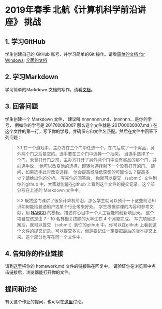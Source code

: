 # 2019年春季 北航《计算机科学前沿讲座》 挑战

## 1. 学习GitHub

学生创建自己的 GitHub 账号，并学习简单的Git 操作。请看[简单的文档 for Windows](https://www.cnblogs.com/zhaoxiaokai/p/6309077.html);  [全面的文档](https://www.cnblogs.com/math/p/git.html)

## 2. 学习Markdown

学习简单的Markdown 文档的写作。请看[文档](http://www.cnblogs.com/math/p/se-tools-001.html)。

## 3. 回答问题

学生创建一个 Markdown 文件， 建议叫 nnnnnnnn.md，(nnnnnn... 是你的学号， 例如你的学号是 201700080007 那么这个文件就是 201700080007.md ) 在这个文件的第一行，写下你的学号。并确保它和文件名匹配。然后在文件中回答下列问题：

> 3.1 在一个游戏中，主办方在三个门中任选一个，在门后放了一个奖品，另外两个门之后是空的。选手要在三个门中选择一个抽奖。 当选手选择了一个门，未曾打开门之前，主办方打开了另外两个门中没有奖品的那个门，并向选手说， 他可以改变他的选择，即转为选择剩下一个没有打开的门。  请问，如果选手此时改变选择， 他会提高或降低获奖的可能性么？提高多少？请给出你的分析。 写完你的回答后， 你就可以提交 （submit）文件到你的github 中，大家就能能在github 上看到这个文件的提交记录。这个部分写在上述的 Markdown 文件中。 

> 3.2 既然这门课讲了很多计算机前沿，那么学生就可以预计一下这些前沿知识如何能给普通用户或某个行业带来好处。 学生根据讲课的内容和参考文献，用 [NABCD](https://www.cnblogs.com/xinz/archive/2010/12/01/1893323.html) 的模板，描述你心目中一个人工智能的创新项目天。 这个项目应该是由 7 - 10 名有相关技能的大学生在 4 个月能完成。 写完项目提案后，就可以提交 （submit）到你的github 中，你可以在github 上看到这个文件的提交记录。可以提交多次，但是要记住一定要把最后的版本提交上来。这个部分也写在同一个文件中。 

## 4. 告知你的作业链接

请到[这里](https://github.com/Microsoft/ai-edu/issues/154)把你的 homework.md 文件的链接贴在回复中。 请验证你在浏览器中点击链接后，浏览器能打开你的文件。 

## 提问和讨论

有关这个作业的提问，也可以在[这里](https://github.com/Microsoft/ai-edu/issues/154)讨论。 
